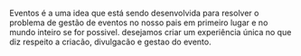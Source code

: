Eventos é a uma idea que está sendo desenvolvida para resolver o problema de gestão de eventos no nosso pais em primeiro lugar e no mundo inteiro se for possivel. desejamos criar um experiência única no que diz respeito a criacão, divulgacão e gestao do evento. 
